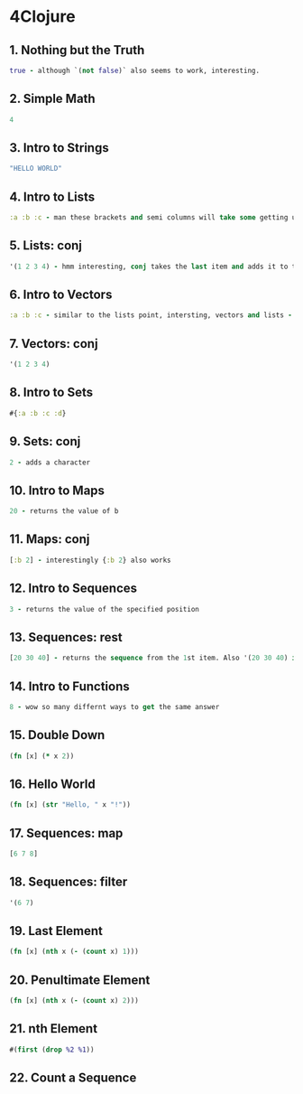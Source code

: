 # 4Clojure

## 1. Nothing but the Truth

```clojure
true - although `(not false)` also seems to work, interesting.
```

## 2. Simple Math

```clojure
4
```

## 3. Intro to Strings

```clojure
"HELLO WORLD"
```

## 4. Intro to Lists

```clojure
:a :b :c - man these brackets and semi columns will take some getting used to
```

## 5. Lists: conj

```clojure
'(1 2 3 4) - hmm interesting, conj takes the last item and adds it to the fron of the list.
```

## 6. Intro to Vectors

```clojure
:a :b :c - similar to the lists point, intersting, vectors and lists - need to research further what is exact difference
```

## 7. Vectors: conj

```clojure
'(1 2 3 4)
```

## 8. Intro to Sets

```clojure
#{:a :b :c :d}
```

## 9. Sets: conj

```clojure
2 - adds a character
```

## 10. Intro to Maps

```clojure
20 - returns the value of b
```

## 11.  Maps: conj

```clojure
[:b 2] - interestingly {:b 2} also works
```
 
 ## 12.  Intro to Sequences

```clojure
3 - returns the value of the specified position
```


## 13. Sequences: rest
```clojure
[20 30 40] - returns the sequence from the 1st item. Also '(20 30 40) is ok as this is interchangeable
```

## 14. Intro to Functions
```clojure
8 - wow so many differnt ways to get the same answer
```

## 15. Double Down
```clojure
(fn [x] (* x 2))
```


## 16. Hello World
```clojure
(fn [x] (str "Hello, " x "!"))
```

## 17. Sequences: map
```clojure
[6 7 8]
```

## 18. Sequences: filter
```clojure
'(6 7)
```

## 19. Last Element
```clojure
(fn [x] (nth x (- (count x) 1)))
```

## 20. Penultimate Element
```clojure
(fn [x] (nth x (- (count x) 2)))
```

## 21. nth Element
```clojure
#(first (drop %2 %1))
```
## 22. Count a Sequence
```clojure

```

